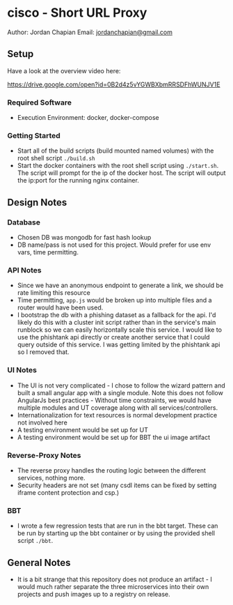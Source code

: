 # cisco - Short URL Proxy
Author: Jordan Chapian
Email: jordanchapian@gmail.com

## Setup

Have a look at the overview video here:

https://drive.google.com/open?id=0B2d4z5vYGWBXbmRRSDFhWUNJV1E

### Required Software

* Execution Environment: docker, docker-compose

### Getting Started
* Start all of the build scripts (build mounted named volumes) with the root shell script `./build.sh`
* Start the docker containers with the root shell script using `./start.sh`. The script will prompt for the ip of the docker host. The script will output the ip:port for the running nginx container.

## Design Notes

### Database
* Chosen DB was mongodb for fast hash lookup
* DB name/pass is not used for this project. Would prefer for use env vars, time permitting.

### API Notes
* Since we have an anonymous endpoint to generate a link, we should be rate limiting this resource
* Time permitting, `app.js` would be broken up into multiple files and a router would have been used.
* I bootstrap the db with a phishing dataset as a fallback for the api. I'd likely do this with a cluster init script rather than in the service's main runblock so we can easily horizontally scale this service. I would like to use the phishtank api directly or create another service that I could query outside of this service. I was getting limited by the phishtank api so I removed that.

### UI Notes
* The UI is not very complicated - I chose to follow the wizard pattern and built a small angular app with a single module. Note this does not follow AngularJs best practices - Without time constraints, we would have multiple modules and UT coverage along with all services/controllers.
* Internationalization for text resources is normal development practice not involved here
* A testing environment would be set up for UT
* A testing environment would be set up for BBT the ui image artifact

### Reverse-Proxy Notes
* The reverse proxy handles the routing logic between the different services, nothing more. 
* Security headers are not set (many csdl items can be fixed by setting iframe content protection and csp.)

### BBT
* I wrote a few regression tests that are run in the bbt target. These can be run by starting up the bbt container or by using the provided shell script `./bbt`.

## General Notes
* It is a bit strange that this repository does not produce an artifact - I would much rather 
separate the three microservices into their own projects and push images up to a registry on release.

